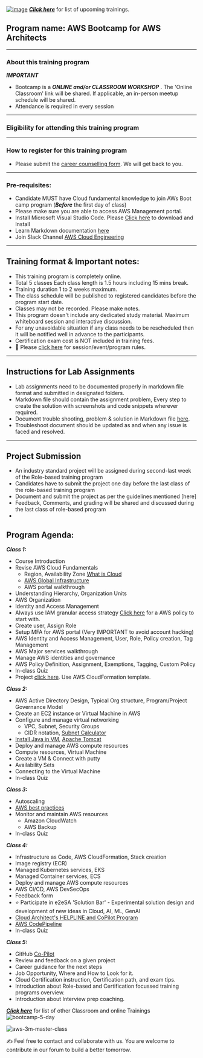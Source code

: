 
[![image](https://user-images.githubusercontent.com/62712515/224561412-dfbc0c5c-6c4c-439d-87f3-e35ed564a5c1.png)](https://e2esolutionarchitect.eventbrite.com)
***[Click here](https://e2esolutionarchitect.eventbrite.com)*** for list of upcoming trainings.

## Program name: AWS Bootcamp for AWS Architects

----------------------------
### About this training program

***IMPORTANT***
- Bootcamp is a ***ONLINE and/or CLASSROOM WORKSHOP*** . The 'Online Classroom' link will be shared. If applicable, an in-person meetup schedule will be shared. 
- Attendance is required in every session

----------------------------
### Eligibility for attending this training program

----------------------------

### How to register for this training program

- Please submit the [career counselling form](https://e2esolutionarchitect.com/career-counselling/). We will get back to you. 
----------------------------

### Pre-requisites: 
- Candidate MUST have Cloud fundamental knowledge to join AWs Boot camp program
(***Before*** the first day of class)
- Please make sure you are able to access AWS Management portal. 
- Install Microsoft Visual Studio Code. Please [Click here](https://code.visualstudio.com/download) to download and Install
- Learn Markdown documentation [here](https://www.markdownguide.org/cheat-sheet/)
- Join Slack Channel [AWS Cloud Engineering](https://talentdevelop-u8d3237.slack.com/archives/C04JZPZ6SKU)


----------------------------

## Training format & Important notes:

- This training program is completely online.
- Total 5 classes Each class length is 1.5 hours including 15 mins break.
- Training duration 1 to 2 weeks maximum.
- The class schedule will be published to registered candidates before the program start date.
- Classes may not be recorded. Please make notes.
- This program doesn't include any dedicated study material. Maximum whiteboard session and interactive discussion. 
- For any unavoidable situation if any class needs to be rescheduled then it will be notified well in advance to the participants. 
- Certification exam cost is NOT included in training fees.
- 🔔 Please [click here](https://github.com/e2eSolutionArchitect/academy/blob/main/rules.md) for session/event/program rules.  

----------------------------

## Instructions for Lab Assignments
- Lab assignments need to be documented properly in markdown file format and submitted in designated folders.
- Markdown file should contain the assignment problem, Every step to create the solution with screenshots and code snippets wherever required.
- Document trouble shooting, problem & solution in Markdown file [here](https://github.com/e2eSolutionArchitect/KEDB/blob/main/azure/azure-troubleshoot.md).
- Troubleshoot document should be updated as and when any issue is faced and resolved. 

----------------------------

## Project Submission
- An industry standard project will be assigned during second-last week of the Role-based training program
- Candidates have to submit the project one day before the last class of the role-based training program
- Document and submit the project as per the guidelines mentioned [here]
- Feedback, Comments, and grading will be shared and discussed during the last class of role-based program
- 

## Program Agenda:

***Class 1:***
  - Course Introduction
  - Revise AWS Cloud Fundamentals
    - Region, Availability Zone [What is Cloud](https://AWS.microsoft.com/en-us/explore/global-infrastructure) 
    - [AWS Global Infrastructure](#)
    - AWS portal walkthrough
  - Understanding Hierarchy, Organization Units
  - AWS Organization
  - Identity and Access Management
  - Always use IAM granular access strategy [Click here](https://github.com/e2eSolutionArchitect/scripts/blob/main/aws/best-practices/aws-startup-policy.json) for a AWS policy to start with. 
  - Create user, Assign Role
  - Setup MFA for AWS portal (Very IMPORTANT to avoid account hacking)
  - AWS Identity and Access Management, User, Role, Policy creation, Tag Management
  - AWS Major services walkthrough
  - Manage AWS identities and governance
  - AWS Policy Definition, Assignment, Exemptions, Tagging, Custom Policy
  - In-class Quiz
  - Project [click here](https://github.com/e2eSolutionArchitect/academy/blob/main/projects/AWS/small-business-setup.md). Use AWS CloudFormation template.

***Class 2:***
  - AWS Active Directory Design, Typical Org structure, Program/Project Governance Model
  - Create an EC2 instance or Virtual Machine in AWS
  - Configure and manage virtual networking
    - VPC, Subnet, Security Groups
    - CIDR notation, [Subnet Calculator](https://www.davidc.net/sites/default/subnets/subnets.html)
  - [Install Java in VM](https://github.com/e2eSolutionArchitect/scripts/blob/main/java/java-install.md), [Apache Tomcat](https://github.com/e2eSolutionArchitect/scripts/blob/main/tomcat/install-tomcat.md)
  - Deploy and manage AWS compute resources
  - Compute resources, Virtual Machine
  - Create a VM & Connect with putty
  - Availability Sets 
  - Connecting to the Virtual Machine
  - In-class Quiz

***Class 3:***
  - Autoscaling
  - [AWS best practices](https://wa.aws.amazon.com/wellarchitected/2020-07-02T19-33-23/wat.map.en.html)
  - Monitor and maintain AWS resources
    - Amazon CloudWatch
    - AWS Backup
  - In-class Quiz

***Class 4:***
- Infrastructure as Code, AWS CloudFormation, Stack creation
- Image registry (ECR)
- Managed Kubernetes services, EKS
- Managed Container services, ECS
- Deploy and manage AWS compute resources
- AWS CI/CD, AWS DevSecOps
- Feedback form
- ⭐ Participate in e2eSA 'Solution Bar' - Experimental solution design and development of new ideas in Cloud, AI, ML, GenAI
- [Cloud Architect's HELPLINE and CoPilot Program](https://github.com/e2eSolutionArchitect/academy/blob/main/copilot.md)
- [AWS CodePipeline](https://github.com/e2eSolutionArchitect/scripts/tree/main/aws/codepipeline)
- In-class Quiz

***Class 5:***
- GitHub [Co-Pilot](https://www.youtube.com/watch?v=60cGvsP4wyI)
- Review and feedback on a given project
- Career guidance for the next steps
- Job Opportunity, Where and How to Look for it.
- Cloud Certification instruction, Certification path, and exam tips.
- Introduction about Role-based and Certification focussed training programs overview.
- Introduction about Interview prep coaching.     

***[Click here](https://e2esolutionarchitect.eventbrite.com)*** for list of other Classroom and online Trainings 
![bootcamp-5-day](https://github.com/e2eSolutionArchitect/aws-cloud-bootcamp/assets/62712515/86855c32-9a03-4542-bc6e-22f78de33d76)

![aws-3m-master-class](https://github.com/e2eSolutionArchitect/academy/assets/62712515/896abdb8-6d98-4006-8cfa-98d05b442145)


:writing_hand: Feel free to contact and collaborate with us. You are welcome to contribute in our forum to build a better tomorrow. 
